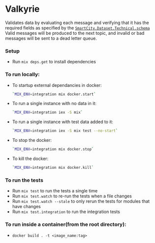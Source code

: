 # Valkyrie

Validates data by evaluating each message and verifying that it has the required fields as specified by the [`SmartCity.Dataset.Technical.schema`](https://github.com/smartcitiesdata/smart_city/blob/master/lib/smart_city/dataset/technical.ex) Valid messages will be produced to the next topic, and invalid or bad messages will be sent to a dead letter queue.

### Setup

  * Run `mix deps.get` to install dependencies

### To run locally:
  * To startup external dependancies in docker:
    ```bash
    `MIX_ENV=integration mix docker.start`
    ```
  * To run a single instance with no data in it:
    ```bash
    `MIX_ENV=integration iex -S mix`
    ```
  * To run a single instance with test data added to it:
    ```bash
    `MIX_ENV=integration iex -S mix test --no-start`
    ```
  * To stop the docker:
    ```bash
    `MIX_ENV=integration mix docker.stop`
    ```
  * To kill the docker:
    ```bash
    `MIX_ENV=integration mix docker.kill`
    ```

### To run the tests

  * Run `mix test` to run the tests a single time
  * Run `mix test.watch` to re-run the tests when a file changes
  * Run `mix test.watch --stale` to only rerun the tests for modules that have changes
  * Run `mix test.integration` to run the integration tests

### To run inside a container(from the root directory):
  * `docker build . -t <image_name:tag>`
